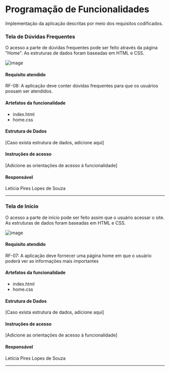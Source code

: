# Programação de Funcionalidades

Implementação da aplicação descritas por meio dos requisitos codificados. 

### Tela de Dúvidas Frequentes 

O acesso a parte de dúvidas frequentes pode ser feito através da página "Home". As estruturas de dados foram baseadas em HTML e CSS.

![image](https://github.com/ICEI-PUC-Minas-PMV-ADS/pmv-ads-2023-2-e1-proj-web-t5-clean-project/assets/144860133/7cf50772-6059-4d50-8e57-4775abea095b)



#### Requisito atendido

RF-08: A aplicação deve conter dúvidas frequentes para que os usuários possam ser atendidos.


#### Artefatos da funcionalidade

- index.html
- home.css


#### Estrutura de Dados

[Caso exista estrutura de dados, adicione aqui]


#### Instruções de acesso

[Adicione as orientações de acesso à funcionalidade]


#### Responsável

Letícia Pires Lopes de Souza

<hr>

### Tela de Início

O acesso a parte de início pode ser feito assim que o usuário acessar o site. As estruturas de dados foram baseadas em HTML e CSS.

![image](https://github.com/ICEI-PUC-Minas-PMV-ADS/pmv-ads-2023-2-e1-proj-web-t5-clean-project/assets/144860133/b5b95201-8a9a-4fb8-8914-d36cdb0cee1e)

#### Requisito atendido

RF-07: A aplicação deve fornecer uma página home em que o usuário poderá ver as informações mais importantes

#### Artefatos da funcionalidade

- index.html
- home.css

#### Estrutura de Dados

[Caso exista estrutura de dados, adicione aqui]


#### Instruções de acesso

[Adicione as orientações de acesso à funcionalidade]


#### Responsável

Letícia Pires Lopes de Souza

<hr>
